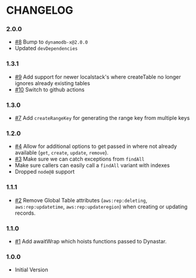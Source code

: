 # CHANGELOG

### 2.0.0

- [#8] Bump to `dynamodb-x@2.0.0`
- Updated `devDependencies`

### 1.3.1

- [#9] Add support for newer localstack's where createTable no longer ignores already existing tables
- [#10] Switch to github actions

### 1.3.0

- [#7] Add `createRangeKey` for generating the range key from multiple keys

### 1.2.0

- [#4] Allow for additional options to get passed in where not already available (`get`, `create`, `update`, `remove`).
- [#3] Make sure we can catch exceptions from `findAll`
- Make sure callers can easily call a `findAll` variant with indexes
- Dropped `node@8` support

### 1.1.1

- [#2] Remove Global Table attributes (`aws:rep:deleting`, `aws:rep:updatetime`, `aws:rep:updateregion`) when creating or updating records.

### 1.1.0

- [#1] Add awaitWrap which hoists functions passed to Dynastar.

### 1.0.0

- Initial Version

[#1]: https://github.com/godaddy/dynastar/pull/1
[#2]: https://github.com/godaddy/dynastar/pull/2
[#3]: https://github.com/godaddy/dynastar/pull/3
[#4]: https://github.com/godaddy/dynastar/pull/4
[#7]: https://github.com/godaddy/dynastar/pull/7
[#8]: https://github.com/godaddy/dynastar/pull/8
[#9]: https://github.com/godaddy/dynastar/pull/9
[#10]: https://github.com/godaddy/dynastar/pull/10
